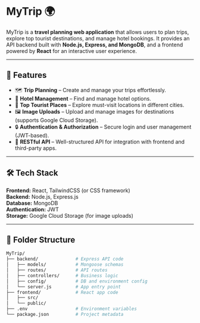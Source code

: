 # MyTrip 🌍

MyTrip is a **travel planning web application** that allows users to plan trips, explore top tourist destinations, and manage hotel bookings. It provides an API backend built with **Node.js, Express, and MongoDB**, and a frontend powered by **React** for an interactive user experience.

---

## 🚀 Features

- 🗺️ **Trip Planning** – Create and manage your trips effortlessly.
- 🏨 **Hotel Management** – Find and manage hotel options.
- 📍 **Top Tourist Places** – Explore must-visit locations in different cities.
- 🖼️ **Image Uploads** – Upload and manage images for destinations (supports Google Cloud Storage).
- 🔒 **Authentication & Authorization** – Secure login and user management (JWT-based).
- 📡 **RESTful API** – Well-structured API for integration with frontend and third-party apps.

---

## 🛠️ Tech Stack

**Frontend:** React, TailwindCSS (or CSS framework)  
**Backend:** Node.js, Express.js  
**Database:** MongoDB  
**Authentication:** JWT  
**Storage:** Google Cloud Storage (for image uploads)  

---

## 📂 Folder Structure

```bash
MyTrip/
├── backend/              # Express API code
│   ├── models/           # Mongoose schemas
│   ├── routes/           # API routes
│   ├── controllers/      # Business logic
│   ├── config/           # DB and environment config
│   └── server.js         # App entry point
├── frontend/             # React app code
│   ├── src/
│   └── public/
├── .env                  # Environment variables
└── package.json          # Project metadata


